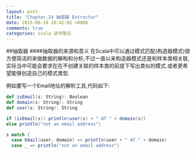 ```yaml
---
layout: post
title: "Chapter.24 抽取器 Extractor"
date: 2015-06-18 10:42:02 +0800
comments: true
categories: scala 读书笔记
---
```


##抽取器
####抽取器的来源和意义
在Scala中可以通过模式匹配(构造器模式)很方便简洁的来做数据的解构和分析,不过一直以来构造器模式还是和样本类相关联,实际当中可能会要求在在不创建关联的样本类的前提下写出类似的模式.或者更希望能够创造自己的模式类型.

例如要写一个Email地址的解析工具,代码如下:

```Scala
def isEmail(s: String): Boolean
def domain(s: String): String
def user(s: String): String

if (isEmail(s)) println(user(s) + " AT " + domain(s))
else println("not an email address")

s match {
  case Email(user, domain) => println(user + " AT " + domain)
  case _ => println("not an email address")

```
